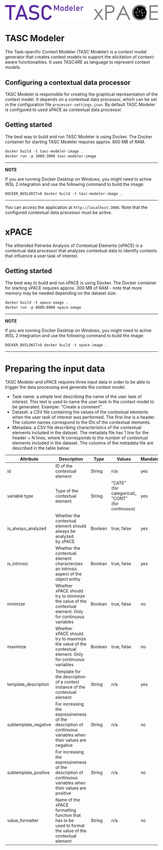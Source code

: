 ![TASC Modeler and xPACE logos](tasc-modeler-xpace.svg)

# TASC Modeler

The Task-specific Context Modeler (TASC  Modeler) is a context model generator that creates context models to support the elicitation of context-aware functionalities. It uses TASC4RE as language to represent context models.

## Configuring a contextual data processor

TASC Modeler is responsible for creating the graphical representation of the context model. It depends on a contextual data processor, which can be set in the configuration file `processor-settings.json`. By default TASC Modeler is configured to used xPACE as contextual data processor.

## Getting started

The best way to build and run TASC Modeler is using Docker. The Docker container for starting TASC Modeler requires approx. 600 MB of RAM.

```
docker build -t tasc-modeler-image .
docker run -p 3000:3000 tasc-modeler-image
```

---
**NOTE**

If you are running Docker Desktop on Windows, you might need to active WSL 2 integration and use the following command to build the image:

```
DOCKER_BUILDKIT=0 docker build -t tasc-modeler-image .
```
---

You can access the application at `http://localhost:3000`. Note that the configured contextual data processor must be active.

# xPACE

The eXtended Pairwise Analysis of Contextual Elements (xPACE) is a contextual data processor that analyzes contextual data to identify contexts that influence a user task of interest.

## Getting started

The best way to build and run xPACE is using Docker. The Docker container for starting xPACE requires approx. 300 MB of RAM - note that more memory may be needed depending on the dataset size.

```
docker build -t xpace-image .
docker run -p 8080:8080 xpace-image
```

---
**NOTE**

If you are running Docker Desktop on Windows, you might need to active WSL 2 integration and use the following command to build the image:

```
DOCKER_BUILDKIT=0 docker build -t xpace-image .
```
---

# Preparing the input data

TASC Modeler and xPACE requires three input data in order to be able to trigger the data processing and generate the context model.

- Task name: a simple text describing the name of the user task of interest. This text is used to name the user task in the context model to be generated. Example: "Create a comment".
- Dataset: a CSV file containing the values of the contextual elements when the user task of interest was performed. The first line is a header. The column names correspond to the IDs of the contextual elements.
- Metadata: a CSV file describing characteristics of the contextual elements included in the dataset. The metadata file has 1 line for the header + N lines, where N corresponds to the number of contextual elements included in the dataset. The columns of the metadata file are described in the table below:

| Attribute            | Description                                                                                                    | Type    | Values                                                     | Mandatory |
|----------------------|----------------------------------------------------------------------------------------------------------------|---------|------------------------------------------------------------|-----------|
| id                   | ID of the contextual element                                                                                   | String  | n/a                                                        |    yes    |
| variable type        | Type of the contextual element                                                                                 | String  | "CATE"<br>(for categorical),<br>"CONT"<br>(for continuous) |    yes    |
| is_always_analyzed   | Whether the contextual element should always be analyzed<br>by xPACE                                           | Boolean | true, false                                                |    yes    |
| is_intrinsic         | Whether the contextual element characterizes an intrinsic<br>aspect of the object entity                       | Boolean | true, false                                                |    yes    |
| minimize             | Whether xPACE should try to minimize the value of the<br>contextual element. Only for continuous variables     | Boolean | true, false                                                |     no    |
| maximize             | Whether xPACE should try to maximize the value of the<br>contextual element. Only for continuous variables     | Boolean | true, false                                                |     no    |
| template_description | Template for the description of a context instance of the<br>contextual element                                | String  | n/a                                                        |    yes    |
| subtemplate_negative | For increasing the expressiveness of the description of<br>continuous variables when their values are negative | String  | n/a                                                        |     no    |
| subtemplate_positive | For increasing the expressiveness of the description of<br>continuous variables when their values are positive | String  | n/a                                                        |     no    |
| value_formatter      | Name of the xPACE formatting function that has to be<br>used to format the value of the contextual element     | String  | n/a                                                        |     no    |
